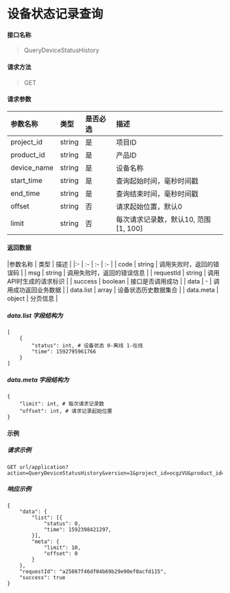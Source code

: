 # 设备状态记录查询

#### 接口名称

> QueryDeviceStatusHistory

#### 请求方法

> GET

#### 请求参数
|参数名称 | 类型 | 是否必选 | 描述 |
|:- | :- | :- | :- |
|project_id | string | 是 | 项目ID |
|product_id | string | 是 | 产品ID |
|device_name | string | 是 | 设备名称 |
|start_time | string | 是 | 查询起始时间，毫秒时间戳 |
|end_time | string | 是 | 查询结束时间，毫秒时间戳 |
|offset | string | 否 | 请求起始位置，默认0 |
|limit | string | 否 | 每次请求记录数，默认10, 范围[1, 100] |

#### 返回数据
|参数名称 | 类型 | 描述 |
|:- | :- | :- | :- |
| code | string  | 调用失败时，返回的错误码 |
| msg  | string  | 调用失败时，返回的错误信息 |
| requestId | string | 调用API时生成的请求标识  |
| success | boolean | 接口是否调用成功 |
| data | - | 调用成功返回业务数据 |
| data.list | array | 设备状态历史数据集合 |
| data.meta | object | 分页信息 |

##### data.list 字段结构为

```
[
    {
        "status": int, # 设备状态 0-离线 1-在线
        "time": 1592795961766
    }
]
```

##### data.meta 字段结构为

```
{
    "limit": int, # 每次请求记录数
    "offset": int, # 请求记录起始位置
}
```


#### 示例

##### 请求示例

```
GET url/application?action=QueryDeviceStatusHistory&version=1&project_id=ocgzVU&product_id=9MaNe52pNO&device_name=no001&start_time=1592795951065&end_time=1592795971065

```

##### 响应示例

```
{
    "data": {
        "list": [{
            "status": 0,
            "time": 1592398421297,
        }],
        "meta": {
            "limit": 10,
            "offset": 0
        }
    },
    "requestId": "a25087f46df04b69b29e90ef0acfd115", 
    "success": true
}
```